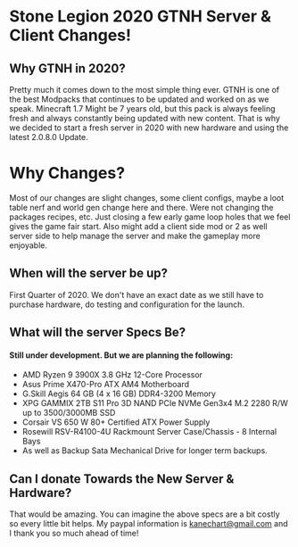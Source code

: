 

# Stone Legion 2020 GTNH Server & Client Changes!

## Why GTNH in 2020?

Pretty much it comes down to the most simple thing ever. GTNH is one of the best Modpacks that continues to be updated and worked on as we speak. Minecraft 1.7 Might be 7 years old, but this pack is always feeling fresh and always constantly being updated with new content. That is why we decided to start a fresh server in 2020 with new hardware and using the latest 2.0.8.0 Update.

# Why Changes?

Most of our changes are slight changes, some client configs, maybe a loot table nerf and world gen change here and there. Were not changing the packages recipes, etc. Just closing a few early game loop holes that we feel gives the game fair start. Also might add a client side mod or 2 as well server side to help manage the server and make the gameplay more enjoyable. 

## When will the server be up?  

First Quarter of 2020. We don't have an exact date as we still have to purchase hardware, do testing and configuration for the launch. 

## What will the server Specs Be?

#### Still under development. But we are planning the following:

- AMD Ryzen 9 3900X 3.8 GHz 12-Core Processor
- Asus Prime X470-Pro ATX AM4 Motherboard
- G.Skill Aegis 64 GB (4 x 16 GB) DDR4-3200 Memory
- XPG GAMMIX 2TB S11 Pro 3D NAND PCIe NVMe Gen3x4 M.2 2280 R/W up to 3500/3000MB SSD
- Corsair VS 650 W 80+ Certified ATX Power Supply
- Rosewill RSV-R4100-4U Rackmount Server Case/Chassis - 8 Internal Bays
- As well as Backup Sata Mechanical Drive for longer term backups. 

## Can I donate Towards the New Server & Hardware?

That would be amazing. You can imagine the above specs are a bit costly so every little bit helps. My paypal information is kanechart@gmail.com and I thank you so much ahead of time!


